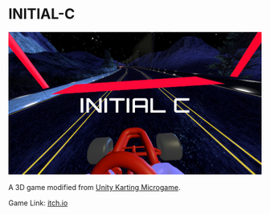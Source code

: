 # INITIAL-C

![](.\Assets\Karting\Art\ScreenShots\Unity_lBsipSTv0i.png)

A 3D game modified from [Unity Karting Microgame](https://learn.unity.com/project/karting-template).

Game Link: [itch.io](https://ccucumber12.itch.io/initial-c)